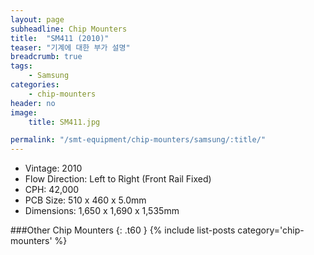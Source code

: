```yaml
---
layout: page
subheadline: Chip Mounters
title:  "SM411 (2010)"
teaser: "기계에 대한 부가 설명"
breadcrumb: true
tags:
    - Samsung
categories:
    - chip-mounters
header: no
image:
    title: SM411.jpg

permalink: "/smt-equipment/chip-mounters/samsung/:title/"
---
```


- Vintage: 2010
- Flow Direction: Left to Right (Front Rail Fixed)
- CPH: 42,000
- PCB Size: 510 x 460 x 5.0mm
- Dimensions: 1,650 x 1,690 x 1,535mm

###Other Chip Mounters
{: .t60 }
{% include list-posts category='chip-mounters' %}
